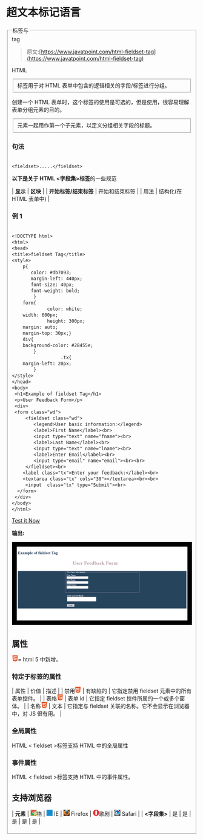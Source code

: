# 超文本标记语言

<fieldset>tag

> 原文:[https://www.javatpoint.com/html-fieldset-tag](https://www.javatpoint.com/html-fieldset-tag)

HTML

<fieldset>标签用于对 HTML 表单中包含的逻辑相关的字段/标签进行分组。</fieldset>

创建一个 HTML 表单时，这个标签的使用是可选的，但是使用<filedset>，很容易理解表单分组元素的目的。</filedset>

<legend>标签与</legend>

<fieldset>元素一起用作第一个子元素，以定义分组相关字段的标题。</fieldset>

### 句法

```

<fieldset>.....</fieldset>

```

**以下是关于 HTML <字段集>标签**的一些规范

| **显示** | **区块** |
| **开始标签/结束标签** | 开始和结束标签 |
| 用法 | 结构化(在 HTML 表单中) |

### 例 1

```

<!DOCTYPE html>
<html>
<head>
<title>fieldset Tag</title>
<style>
	p{
	   color: #db7093;
	   margin-left: 440px;
	   font-size: 40px;
	   font-weight: bold;
		}
	form{
             color: white;
	width: 600px;
             height: 300px;
	margin: auto;
	margin-top: 30px;}
	div{
	background-color: #28455e;
		}
                  .tx{
	margin-left: 20px;
		}
</style>
</head>
<body>
 <h1>Example of fieldset Tag</h1>
 <p>User Feedback Form</p>
 <div>
 <form class="wd">
	 <fieldset class="wd">
		<legend>User basic information:</legend>
		<label>First Name</label><br>
		<input type="text" name="fname"><br>
		<label>Last Name</label><br>
		<input type="text" name="lname"><br>
		<label>Enter Email</label><br>
		<input type="email" name="email"><br><br>
     </fieldset><br>
	<label class="tx">Enter your feedback:</label><br>
	<textarea class="tx" cols="30"></textarea><br><br>
	 <input  class="tx" type="Submit"><br>
  </form>
 </div>
</body>
</html>

```

[Test it Now](https://www.javatpoint.com/oprweb/test.jsp?filename=htmlfieldsettag)

**输出:**

![HTML fieldset tag](img/936636e118e20a4bef39f4d5d94d08fe.png)

## 属性

![HTML Tags List](img/0eb4526ba8c721b914998df152a6f4aa.png)= html 5 中新增。

### 特定于标签的属性

| 属性 | 价值 | 描述 |
| 禁用![HTML Tags List](img/0eb4526ba8c721b914998df152a6f4aa.png) | 有缺陷的 | 它指定禁用 fieldset 元素中的所有表单控件。 |
| 表格![HTML Tags List](img/0eb4526ba8c721b914998df152a6f4aa.png) | 表单 id | 它指定 fieldset 控件所属的一个或多个窗体。 |
| 名称![HTML Tags List](img/0eb4526ba8c721b914998df152a6f4aa.png) | 文本 | 它指定与 fieldset 关联的名称。它不会显示在浏览器中，对 JS 很有用。 |

### 全局属性

HTML < fieldset >标签支持 HTML 中的全局属性

### 事件属性

HTML < fieldset >标签支持 HTML 中的事件属性。

## 支持浏览器

| **元素** | ![chrome browser](img/4fbdc93dc2016c5049ed108e7318df19.png)铬 | ![ie browser](img/83dd23df1fe8373fd5bf054b2c1dd88b.png) IE | ![firefox browser](img/4f001fff393888a8a807ed29b28145d1.png) Firefox | ![opera browser](img/6cad4a592cc69a052056a0577b4aac65.png)歌剧 | ![safari browser](img/a0f6a9711a92203c5dc5c127fe9c9fca.png) Safari |
| **<字段集>** | 是 | 是 | 是 | 是 | 是 |

</fieldset>